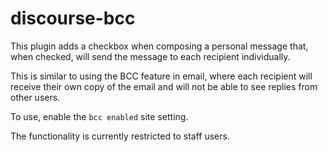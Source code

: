 # discourse-bcc

This plugin adds a checkbox when composing a personal message that, when checked,
will send the message to each recipient individually.

This is similar to using the BCC feature in email, where each recipient will receive
their own copy of the email and will not be able to see replies from other users.

To use, enable the `bcc enabled` site setting.

The functionality is currently restricted to staff users.
